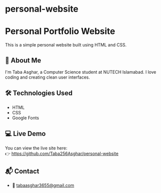 # personal-website

# Personal Portfolio Website

This is a simple personal website built using HTML and CSS.

## 👩 About Me

I'm Taba Asghar, a Computer Science student at NUTECH Islamabad. I love coding and creating clean user interfaces.

## 🛠️ Technologies Used

- HTML
- CSS
- Google Fonts

## 💻 Live Demo

You can view the live site here:  
👉 https://github.com/Taba256Asghar/personal-website

## 📬 Contact

- 📧 tabaasghar3655@gmail.com

